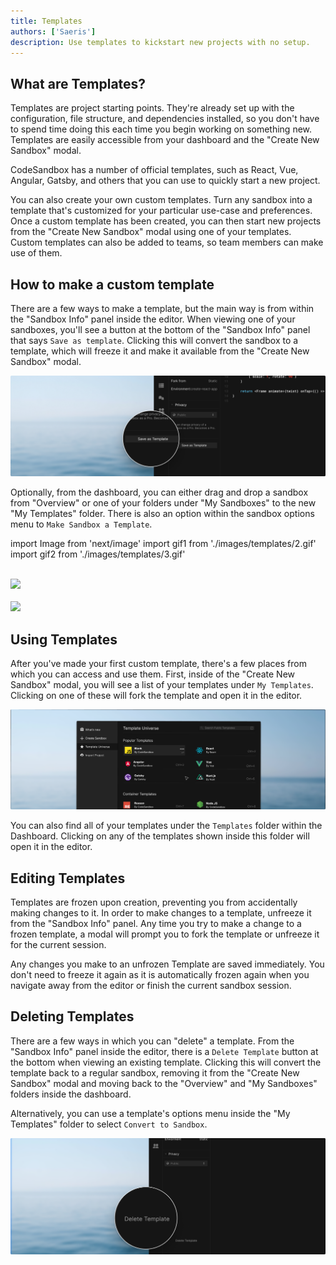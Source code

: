 ```yaml
---
title: Templates
authors: ['Saeris']
description: Use templates to kickstart new projects with no setup.
---
```


## What are Templates?

Templates are project starting points. They're already set up with the
configuration, file structure, and dependencies installed, so you don't have to
spend time doing this each time you begin working on something new. Templates
are easily accessible from your dashboard and the "Create New Sandbox" modal.

CodeSandbox has a number of official templates, such as React, Vue, Angular,
Gatsby, and others that you can use to quickly start a new project.

You can also create your own custom templates. Turn any sandbox into a template
that's customized for your particular use-case and preferences. Once a custom
template has been created, you can then start new projects from the "Create New
Sandbox" modal using one of your templates. Custom templates can also be added
to teams, so team members can make use of them.

## How to make a custom template

There are a few ways to make a template, but the main way is from within the
"Sandbox Info" panel inside the editor. When viewing one of your sandboxes,
you'll see a button at the bottom of the "Sandbox Info" panel that says
`Save as template`. Clicking this will convert the sandbox to a template, which
will freeze it and make it available from the "Create New Sandbox" modal.

![Make Template from Sandbox](./images/templates/1.png)

Optionally, from the dashboard, you can either drag and drop a sandbox from
"Overview" or one of your folders under "My Sandboxes" to the new "My Templates"
folder. There is also an option within the sandbox options menu to
`Make Sandbox a Template`.

import Image from 'next/image'
import gif1 from './images/templates/2.gif'
import gif2 from './images/templates/3.gif'

<br/>
<Image src={gif1} width={1438} height={790} />
<br/>
<br/>
<Image src={gif2} width={1438} height={790} />

## Using Templates

After you've made your first custom template, there's a few places from which
you can access and use them. First, inside of the "Create New Sandbox" modal,
you will see a list of your templates under `My Templates`. Clicking on one of
these will fork the template and open it in the editor.

![Sandbox Modal](./images/templates/4.png)

You can also find all of your templates under the `Templates` folder within the
Dashboard. Clicking on any of the templates shown inside this folder will open
it in the editor.

## Editing Templates

Templates are frozen upon creation, preventing you from accidentally making
changes to it. In order to make changes to a template, unfreeze it from the
"Sandbox Info" panel. Any time you try to make a change to a frozen template, a
modal will prompt you to fork the template or unfreeze it for the current
session.

Any changes you make to an unfrozen Template are saved immediately. You don't
need to freeze it again as it is automatically frozen again when you navigate
away from the editor or finish the current sandbox session.

## Deleting Templates

There are a few ways in which you can "delete" a template. From the "Sandbox
Info" panel inside the editor, there is a `Delete Template` button at the bottom
when viewing an existing template. Clicking this will convert the template back
to a regular sandbox, removing it from the "Create New Sandbox" modal and moving
back to the "Overview" and "My Sandboxes" folders inside the dashboard.

Alternatively, you can use a template's options menu inside the "My Templates"
folder to select `Convert to Sandbox`.

![Delete template from dashboard](./images/templates/6.png)
